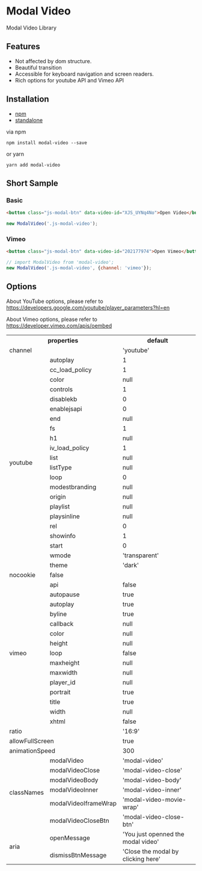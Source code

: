 # Modal Video
Modal Video Library

## Features

- Not affected by dom structure.
- Beautiful transition
- Accessible for keyboard navigation and screen readers.
- Rich options for youtube API and Vimeo API

## Installation
- [npm](https://www.npmjs.com/package/modal-video)
- [standalone](https://raw.githubusercontent.com/appleple/modal-video/master/js/modal-video.js)

via npm
```shell
npm install modal-video --save
```

or yarn

```shell
yarn add modal-video
```

## Short Sample

### Basic

```html
<button class="js-modal-btn" data-video-id="XJS_UYNq4No">Open Video</button>
```

```js
new ModalVideo('.js-modal-video');
```

### Vimeo

```html
<button class="js-modal-btn" data-video-id="202177974">Open Vimeo</button>
```

```js
// import ModalVideo from 'modal-video';
new ModalVideo('.js-modal-video', {channel: 'vimeo'});
```

## Options

About YouTube options, please refer to https://developers.google.com/youtube/player_parameters?hl=en

About Vimeo options, please refer to https://developer.vimeo.com/apis/oembed

<table style="min-width:100%;">
	<tbody><tr>
		<th colspan="2">properties</th>
		<th>default</th>
	</tr>
	<tr>
		<td colspan="2">channel</td>
		<td>'youtube'</td>
	</tr>
	<tr>
		<td rowspan="22">youtube</td>
		<td>autoplay</td>
		<td>1</td>
	</tr>
	<tr>
		<td>cc_load_policy</td>
		<td>1</td>
	</tr>
	<tr>
		<td>color</td>
		<td>null</td>
	</tr>
	<tr>
		<td>controls</td>
		<td>1</td>
	</tr>
	<tr>
		<td>disablekb</td>
		<td>0</td>
	</tr>
	<tr>
		<td>enablejsapi</td>
		<td>0</td>
	</tr>
	<tr>
		<td>end</td>
		<td>null</td>
	</tr>
	<tr>
		<td>fs</td>
		<td>1</td>
	</tr>
	<tr>
		<td>h1</td>
		<td>null</td>
	</tr>
	<tr>
		<td>iv_load_policy</td>
		<td>1</td>
	</tr>
	<tr>
		<td>list</td>
		<td>null</td>
	</tr>
	<tr>
		<td>listType</td>
		<td>null</td>
	</tr>
	<tr>
		<td>loop</td>
		<td>0</td>
	</tr>
	<tr>
		<td>modestbranding</td>
		<td>null</td>
	</tr>
	<tr>
		<td>origin</td>
		<td>null</td>
	</tr>
	<tr>
		<td>playlist</td>
		<td>null</td>
	</tr>
	<tr>
		<td>playsinline</td>
		<td>null</td>
	</tr>
	<tr>
		<td>rel</td>
		<td>0</td>
	</tr>
	<tr>
		<td>showinfo</td>
		<td>1</td>
	</tr>
	<tr>
		<td>start</td>
		<td>0</td>
	</tr>
	<tr>
		<td>wmode</td>
		<td>'transparent'</td>
	</tr>
	<tr>
		<td>theme</td>
		<td>'dark'</td>
	</tr>
	<tr>
		<td>nocookie</td>
		<td>false</td>
	</tr>
	<tr>
		<td rowspan="15">vimeo</td>
		<td>api</td>
		<td>false</td>
	</tr>
	<tr>
		<td>autopause</td>
		<td>true</td>
	</tr>
	<tr>
		<td>autoplay</td>
		<td>true</td>
	</tr>
	<tr>
		<td>byline</td>
		<td>true</td>
	</tr>
	<tr>
		<td>callback</td>
		<td>null</td>
	</tr>
	<tr>
		<td>color</td>
		<td>null</td>
	</tr>
	<tr>
		<td>height</td>
		<td>null</td>
	</tr>
	<tr>
		<td>loop</td>
		<td>false</td>
	</tr>
	<tr>
		<td>maxheight</td>
		<td>null</td>
	</tr>
	<tr>
		<td>maxwidth</td>
		<td>null</td>
	</tr>
	<tr>
		<td>player_id</td>
		<td>null</td>
	</tr>
	<tr>
		<td>portrait</td>
		<td>true</td>
	</tr>
	<tr>
		<td>title</td>
		<td>true</td>
	</tr>
	<tr>
		<td>width</td>
		<td>null</td>
	</tr>
	<tr>
		<td>xhtml</td>
		<td>false</td>
	</tr>
	<tr>
		<td colspan="2">ratio</td>
		<td>'16:9'</td>
	</tr>
	<tr>
		<td colspan="2">allowFullScreen</td>
		<td>true</td>
	</tr>
	<tr>
		<td colspan="2">animationSpeed</td>
		<td>300</td>
	</tr>
	<tr>
		<td rowspan="6">classNames</td>
		<td>modalVideo</td>
		<td>'modal-video'</td>
	</tr>
	<tr>
		<td>modalVideoClose</td>
		<td>'modal-video-close'</td>
	</tr>
	<tr>
		<td>modalVideoBody</td>
		<td>'modal-video-body'</td>
	</tr>
	<tr>
		<td>modalVideoInner</td>
		<td>'modal-video-inner'</td>
	</tr>
	<tr>
		<td>modalVideoIframeWrap</td>
		<td>'modal-video-movie-wrap'</td>
	</tr>
	<tr>
		<td>modalVideoCloseBtn</td>
		<td>'modal-video-close-btn'</td>
	</tr>
	<tr>
		<td rowspan="2">aria</td>
		<td>openMessage</td>
		<td>'You just openned the modal video'</td>
	</tr>
	<tr>
		<td>dismissBtnMessage</td>
		<td>'Close the modal by clicking here'</td>
	</tr>
</tbody></table>
